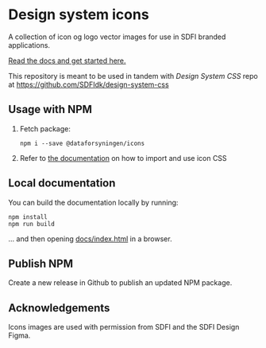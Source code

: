 # Design system icons

A collection of icon og logo vector images for use in SDFI branded applications.

[Read the docs and get started here.](https://sdfidk.github.io/design-system-icons/)

This repository is meant to be used in tandem with *Design System CSS* repo at https://github.com/SDFIdk/design-system-css

## Usage with NPM

1. Fetch package:
   ```
   npm i --save @dataforsyningen/icons
   ```
2. Refer to [the documentation](https://sdfidk.github.io/design-system-icons/) on how to import and use icon CSS

## Local documentation

You can build the documentation locally by running:
```
npm install
npm run build
```
... and then opening [docs/index.html](docs/index.html) in a browser.

## Publish NPM

Create a new release in Github to publish an updated NPM package.

## Acknowledgements

Icons images are used with permission from SDFI and the SDFI Design Figma.
